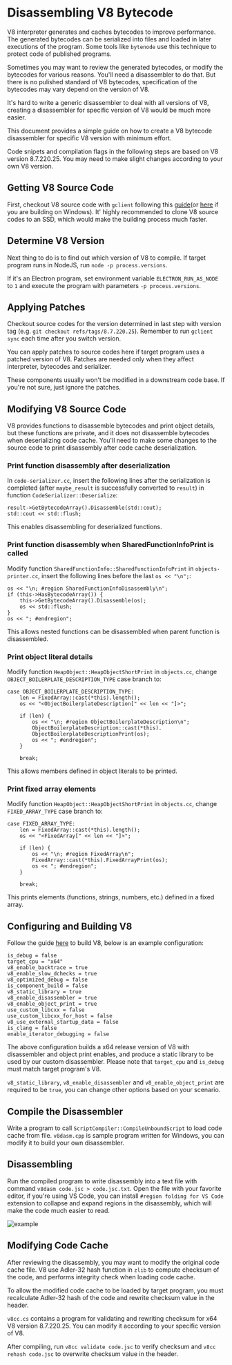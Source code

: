 # Disassembling V8 Bytecode
V8 interpreter generates and caches bytecodes to improve performance. The generated bytecodes can be serialized into files and loaded in later executions of the program. Some tools like `bytenode` use this technique to protect code of published programs.

Sometimes you may want to review the generated bytecodes, or modify the bytecodes for various reasons. You'll need a disassembler to do that. But there is no pulished standard of V8 bytecodes, specification of the bytecodes may vary depend on the version of V8.

It's hard to write a generic disassembler to deal with all versions of V8, creating a disassembler for specific version of V8 would be much more easier.

This document provides a simple guide on how to create a V8 bytecode disassembler for specific V8 version with minimum effort.

Code snipets and compilation flags in the following steps are based on V8 version 8.7.220.25. You may need to make slight changes according to your own V8 version. 

## Getting V8 Source Code
First, checkout V8 source code with `gclient` following this [guide](https://v8.dev/docs/source-code)(or [here](https://medium.com/angular-in-depth/how-to-build-v8-on-windows-and-not-go-mad-6347c69aacd4) if you are building on Windows). It' highly recommended to clone V8 source codes to an SSD, which would make the building process much faster.

## Determine V8 Version
Next thing to do is to find out which version of V8 to compile. If target program runs in NodeJS, run `node -p process.versions`.

If it's an Electron program, set environment variable `ELECTRON_RUN_AS_NODE` to `1` and execute the program with parameters `-p process.versions`.

## Applying Patches
Checkout source codes for the version determined in last step with version tag (e.g. `git checkout refs/tags/8.7.220.25`). Remember to run `gclient sync` each time after you switch version.

You can apply patches to source codes here if target program uses a patched version of V8. Patches are needed only when they affect interpreter, bytecodes and serializer.

These components usually won't be modified in a downstream code base. If you're not sure, just ignore the patches.

## Modifying V8 Source Code
V8 provides functions to disassemble bytecodes and print object details, but these functions are private, and it does not disassemble bytecodes when deserializing code cache. You'll need to make some changes to the source code to print disassembly after code cache deserialization.

### Print function disassembly after deserialization
In `code-serializer.cc`, insert the following lines after the serialization is completed (after `maybe_result` is successfully converted to `result`) in function `CodeSerializer::Deserialize`:
```
result->GetBytecodeArray().Disassemble(std::cout);
std::cout << std::flush;
```

This enables disassembling for deserialized functions.

### Print function disassembly when SharedFunctionInfoPrint is called
Modify function `SharedFunctionInfo::SharedFunctionInfoPrint` in `objects-printer.cc`, insert the following lines before the last `os << "\n";`:
```
os << "\n; #region SharedFunctionInfoDisassembly\n";
if (this->HasBytecodeArray()) {
    this->GetBytecodeArray().Disassemble(os);
    os << std::flush;
}
os << "; #endregion";
```

This allows nested functions can be disassembled when parent function is disassembled.

### Print object literal details
Modify function `HeapObject::HeapObjectShortPrint` in `objects.cc`, change `OBJECT_BOILERPLATE_DESCRIPTION_TYPE` case branch to:
```
case OBJECT_BOILERPLATE_DESCRIPTION_TYPE:
    len = FixedArray::cast(*this).length();
    os << "<ObjectBoilerplateDescription[" << len << "]>";

    if (len) {
        os << "\n; #region ObjectBoilerplateDescription\n";
        ObjectBoilerplateDescription::cast(*this).
        ObjectBoilerplateDescriptionPrint(os);
        os << "; #endregion";
    }

    break;
```

This allows members defined in object literals to be printed.

### Print fixed array elements
Modify function `HeapObject::HeapObjectShortPrint` in `objects.cc`, change `FIXED_ARRAY_TYPE` case branch to:
```
case FIXED_ARRAY_TYPE:
    len = FixedArray::cast(*this).length();
    os << "<FixedArray[" << len << "]>";

    if (len) {
        os << "\n; #region FixedArray\n";
        FixedArray::cast(*this).FixedArrayPrint(os);
        os << "; #endregion";
    }

    break;
```

This prints elements (functions, strings, numbers, etc.) defined in a fixed array.

## Configuring and Building V8
Follow the guide [here](https://v8.dev/docs/build-gn#manual) to build V8, below is an example configuration:
```
is_debug = false
target_cpu = "x64"
v8_enable_backtrace = true
v8_enable_slow_dchecks = true
v8_optimized_debug = false
is_component_build = false
v8_static_library = true
v8_enable_disassembler = true
v8_enable_object_print = true
use_custom_libcxx = false
use_custom_libcxx_for_host = false
v8_use_external_startup_data = false
is_clang = false
enable_iterator_debugging = false
```
The above configuration builds a x64 release version of V8 with disassembler and object print enables, and produce a static library to be used by our custom disassembler. Please note that `target_cpu` and `is_debug` must match target program's V8.

`v8_static_library`, `v8_enable_disassembler` and `v8_enable_object_print` are required to be `true`, you can change other options based on your scenario.

## Compile the Disassembler
Write a program to call `ScriptCompiler::CompileUnboundScript` to load code cache from file. `v8dasm.cpp` is sample program written for Windows, you can modify it to build your own disassembler.

## Disassembling
Run the compiled program to write disassembly into a text file with command `v8dasm code.jsc > code.jsc.txt`. Open the file with your favorite editor, if you're using VS Code, you can install `#region folding for VS Code` extension to collapse and expand regions in the disassembly, which will make the code much easier to read.

![example](https://github.com/noelex/v8dasm/blob/master/example.png)

## Modifying Code Cache
After reviewing the disassembly, you may want to modify the original code cache file. V8 use Adler-32 hash function in `zlib` to compute checksum of the code, and performs integrity check when loading code cache.

To allow the modified code cache to be loaded by target program, you must recalculate Adler-32 hash of the code and rewrite checksum value in the header.

`v8cc.cs` contains a program for validating and rewriting checksum for x64 V8 version 8.7.220.25. You can modify it according to your specific version of V8.

After compiling, run `v8cc validate code.jsc` to verify checksum and `v8cc rehash code.jsc` to overwrite checksum value in the header.
